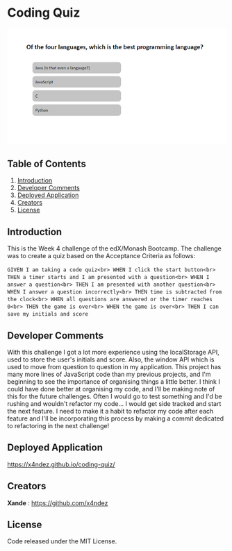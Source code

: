 # Coding Quiz

![Screenshot of application](./assets/screenshot.png)

## Table of Contents

1. [Introduction](#introduction)
2. [Developer Comments](#developer-comments)
3. [Deployed Application](#deployed-application)
4. [Creators](#creators)
5. [License](#license)

## Introduction

This is the Week 4 challenge of the edX/Monash Bootcamp.  The challenge was to create a quiz based on the Acceptance Criteria as follows:

`GIVEN I am taking a code quiz<br>
WHEN I click the start button<br>
THEN a timer starts and I am presented with a question<br>
WHEN I answer a question<br>
THEN I am presented with another question<br>
WHEN I answer a question incorrectly<br>
THEN time is subtracted from the clock<br>
WHEN all questions are answered or the timer reaches 0<br>
THEN the game is over<br>
WHEN the game is over<br>
THEN I can save my initials and score`

## Developer Comments
With this challenge I got a lot more experience using the localStorage API, used to store the user's initials and score. Also, the window API which is used to move from question to question in my application.  This project has many more lines of JavaScript code than my previous projects, and I'm beginning to see the importance of organising things a little better.  I think I could have done better at organising my code, and I'll be making note of this for the future challenges.  Often I would go to test something and I'd be rushing and wouldn't refactor my code... I would get side tracked and start the next feature.  I need to make it a habit to refactor my code after each feature and I'll be incorporating this process by making a commit dedicated to refactoring in the next challenge!

## Deployed Application

<https://x4ndez.github.io/coding-quiz/>

## Creators

**Xande** : <https://github.com/x4ndez>

## License

Code released under the MIT License.